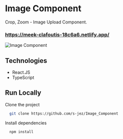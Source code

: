 
# Image Component
Crop, Zoom - Image Upload Component.

### https://meek-clafoutis-18c6a6.netlify.app/

![Image Component](https://i.imgur.com/iU6kkor.jpeg)


## Technologies

- React.JS
- TypeScript

## Run Locally

Clone the project

```bash
  git clone https://github.com/s-jez/Image_Component
```



Install dependencies

```bash
  npm install
```

